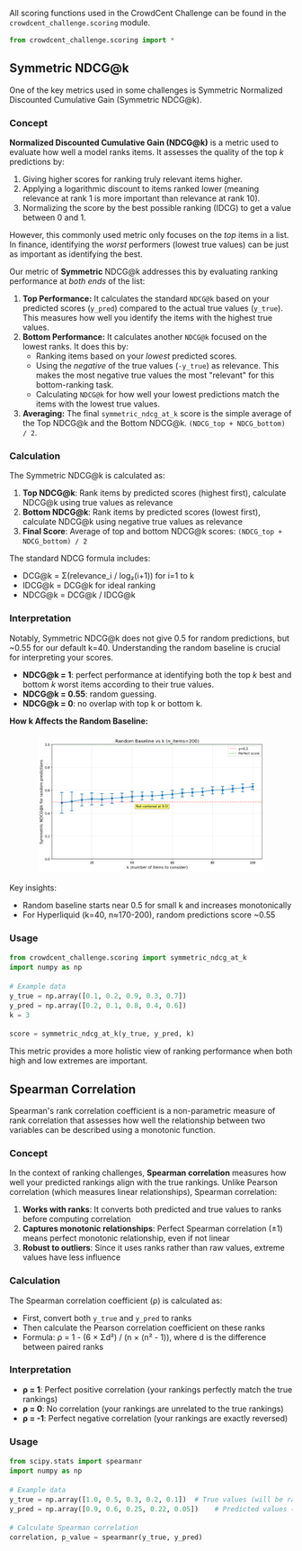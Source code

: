 All scoring functions used in the CrowdCent Challenge can be found in the `crowdcent_challenge.scoring` module.

```python
from crowdcent_challenge.scoring import *
```

## Symmetric NDCG@k

One of the key metrics used in some challenges is Symmetric Normalized Discounted Cumulative Gain (Symmetric NDCG@k).

### Concept

**Normalized Discounted Cumulative Gain (NDCG@k)** is a metric used to evaluate how well a model ranks items. It assesses the quality of the top *k* predictions by:

1.  Giving higher scores for ranking truly relevant items higher.
2.  Applying a logarithmic discount to items ranked lower (meaning relevance at rank 1 is more important than relevance at rank 10).
3.  Normalizing the score by the best possible ranking (IDCG) to get a value between 0 and 1.

However, this commonly used metric only focuses on the *top* items in a list. In finance, identifying the *worst* performers (lowest true values) can be just as important as identifying the best.

Our metric of **Symmetric** NDCG@k addresses this by evaluating ranking performance at *both ends* of the list:

1.  **Top Performance:** It calculates the standard `NDCG@k` based on your predicted scores (`y_pred`) compared to the actual true values (`y_true`). This measures how well you identify the items with the highest true values.
2.  **Bottom Performance:** It calculates another `NDCG@k` focused on the lowest ranks. It does this by:
    *   Ranking items based on your *lowest* predicted scores.
    *   Using the *negative* of the true values (`-y_true`) as relevance. This makes the most negative true values the most "relevant" for this bottom-ranking task.
    *   Calculating `NDCG@k` for how well your lowest predictions match the items with the lowest true values.
3.  **Averaging:** The final `symmetric_ndcg_at_k` score is the simple average of the Top NDCG@k and the Bottom NDCG@k. `(NDCG_top + NDCG_bottom) / 2`.

### Calculation

The Symmetric NDCG@k is calculated as:

1. **Top NDCG@k**: Rank items by predicted scores (highest first), calculate NDCG@k using true values as relevance
2. **Bottom NDCG@k**: Rank items by predicted scores (lowest first), calculate NDCG@k using negative true values as relevance
3. **Final Score**: Average of top and bottom NDCG@k scores: `(NDCG_top + NDCG_bottom) / 2`

The standard NDCG formula includes:

- DCG@k = Σ(relevance_i / log₂(i+1)) for i=1 to k
- IDCG@k = DCG@k for ideal ranking
- NDCG@k = DCG@k / IDCG@k

### Interpretation

Notably, Symmetric NDCG@k does not give 0.5 for random predictions, but ~0.55 for our default k=40. Understanding the random baseline is crucial for interpreting your scores.

*   **NDCG@k = 1**: perfect performance at identifying both the top *k* best and bottom *k* worst items according to their true values.
*   **NDCG@k = 0.55**: random guessing.
*   **NDCG@k = 0**: no overlap with top k or bottom k.

**How k Affects the Random Baseline:**

<div style="display: flex; justify-content: space-around; margin: 20px 0;">
  <img src="../overrides/assets/images/random_baseline_vs_k.png" alt="Random baseline vs k" style="width: 80%;">
</div>

Key insights:

- Random baseline starts near 0.5 for small k and increases monotonically
- For Hyperliquid (k=40, n≈170-200), random predictions score ~0.55

### Usage

```python
from crowdcent_challenge.scoring import symmetric_ndcg_at_k
import numpy as np

# Example data
y_true = np.array([0.1, 0.2, 0.9, 0.3, 0.7])
y_pred = np.array([0.2, 0.1, 0.8, 0.4, 0.6])
k = 3

score = symmetric_ndcg_at_k(y_true, y_pred, k)
```

This metric provides a more holistic view of ranking performance when both high and low extremes are important.

## Spearman Correlation

Spearman's rank correlation coefficient is a non-parametric measure of rank correlation that assesses how well the relationship between two variables can be described using a monotonic function.

### Concept

In the context of ranking challenges, **Spearman correlation** measures how well your predicted rankings align with the true rankings. Unlike Pearson correlation (which measures linear relationships), Spearman correlation:

1. **Works with ranks**: It converts both predicted and true values to ranks before computing correlation
2. **Captures monotonic relationships**: Perfect Spearman correlation (±1) means perfect monotonic relationship, even if not linear
3. **Robust to outliers**: Since it uses ranks rather than raw values, extreme values have less influence

### Calculation

The Spearman correlation coefficient (ρ) is calculated as:

- First, convert both `y_true` and `y_pred` to ranks
- Then calculate the Pearson correlation coefficient on these ranks
- Formula: ρ = 1 - (6 × Σd²) / (n × (n² - 1)), where d is the difference between paired ranks

### Interpretation

- **ρ = 1**: Perfect positive correlation (your rankings perfectly match the true rankings)
- **ρ = 0**: No correlation (your rankings are unrelated to the true rankings)  
- **ρ = -1**: Perfect negative correlation (your rankings are exactly reversed)

### Usage

```python
from scipy.stats import spearmanr
import numpy as np

# Example data
y_true = np.array([1.0, 0.5, 0.3, 0.2, 0.1])  # True values (will be ranked)
y_pred = np.array([0.9, 0.6, 0.25, 0.22, 0.05])    # Predicted values (will be ranked)

# Calculate Spearman correlation
correlation, p_value = spearmanr(y_true, y_pred)
```